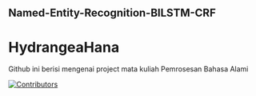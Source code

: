 ## Named-Entity-Recognition-BILSTM-CRF
# HydrangeaHana

Github ini berisi mengenai project mata kuliah Pemrosesan Bahasa Alami 

[![Contributors][contributors-shield]][contributors-url]

[contributors-url]: https://github.com/vincentjordan27/Named-Entity-Recognition-BILSTM-CRF/graphs/contributors
[contributors-shield]: https://img.shields.io/github/contributors/othneildrew/Best-README-Template.svg?style=for-the-badge

